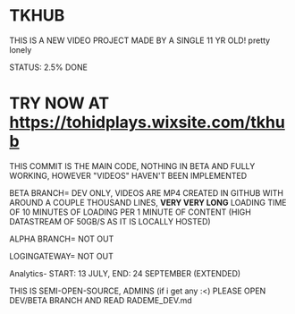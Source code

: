 # TKHUB ###
THIS IS A NEW VIDEO PROJECT MADE BY A SINGLE 11 YR OLD!
pretty lonely


STATUS: 2.5% DONE


# TRY NOW AT https://tohidplays.wixsite.com/tkhub ### 
THIS COMMIT IS THE MAIN CODE, NOTHING IN BETA AND FULLY WORKING, HOWEVER "VIDEOS" HAVEN'T BEEN IMPLEMENTED


BETA BRANCH= DEV ONLY, VIDEOS ARE MP4 CREATED IN GITHUB WITH AROUND A COUPLE THOUSAND LINES,
**VERY VERY LONG** LOADING TIME OF 10 MINUTES OF LOADING PER 1 MINUTE OF CONTENT 
(HIGH DATASTREAM OF 50GB/S AS IT IS LOCALLY HOSTED) 


ALPHA BRANCH= NOT OUT


LOGINGATEWAY= NOT OUT


Analytics- START: 13 JULY, END: 24 SEPTEMBER (EXTENDED)


THIS IS SEMI-OPEN-SOURCE, ADMINS (if i get any :<) PLEASE OPEN DEV/BETA BRANCH AND READ RADEME_DEV.md
